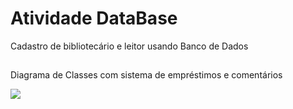 # Atividade DataBase
Cadastro de bibliotecário e leitor usando Banco de Dados

##

Diagrama de Classes com sistema de empréstimos e comentários

<img src="https://github.com/JoaoKSS/POO_atv4_DataBase/assets/127751729/1a420d42-edf2-4927-93e8-ab242b9128fb.png">
